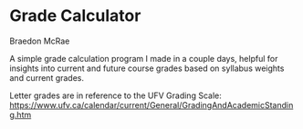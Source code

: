 # Grade Calculator
Braedon McRae

A simple grade calculation program I made in a couple days, helpful for insights into current and future course grades based on syllabus weights and current grades.

Letter grades are in reference to the UFV Grading Scale:
https://www.ufv.ca/calendar/current/General/GradingAndAcademicStanding.htm

